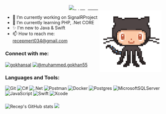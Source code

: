 <div align="center">
 <a href="https://github.com/seniordoctor">
  <img src="https://readme-typing-svg.demolab.com?font=Fira+Code&color=5d00ff&size=28&duration=3000&pause=500&center=true&vCenter=true&width=500&lines=%e2%9c%a8+Hi+%f0%9f%91%8b+I'm+Recep+%e2%9c%a8;%f0%9f%93%b1+I'm+a+software+developer+%f0%9f%92%bb;%e2%9c%a8+Welcome+to+my+profile+%f0%9f%91%80" alt="Typing SVG" style="color: white;" />
 </a>
</div>




<img src="https://github.com/ImagINN/ImagINN/blob/main/GitHub%20Mascot%20Pixel.gif" alt="Coding" width=200 height=200 align="right">

- 🔭 I’m currently working on SignalRProject        
- 🌱 I’m currently learning PHP, .Net CORE             
- ✨ I'm new to Java & Swift
- 📫 How to reach me: [recepmert034@gmail.com](mailto:recepmert034@gmail.com)

###

<!-- ![](https://komarev.com/ghpvc/?username=seniordoctor&color=blue) -->
<h3 align="left">Connect with me:</h3>
<p align="left">
<a href="https://linkedin.com/in/recepmert" target="blank"><img align="center" src="https://raw.githubusercontent.com/rahuldkjain/github-profile-readme-generator/master/src/images/icons/Social/linked-in-alt.svg" alt="gokhansal" height="30" width="40" /></a>
<a href="https://medium.com/@recepmert034" target="blank"><img align="center" src="https://raw.githubusercontent.com/rahuldkjain/github-profile-readme-generator/master/src/images/icons/Social/medium.svg" alt="@muhammed.gokhan55" height="30" width="40" /></a>
</p>

###

<h3 align="left">Languages and Tools:</h3>

![Git](https://img.shields.io/badge/git-%23F05033.svg?style=for-the-badge&logo=git&logoColor=white)
![C#](https://img.shields.io/badge/c%23-%23239120.svg?style=for-the-badge&logo=csharp&logoColor=white)
![.Net](https://img.shields.io/badge/.NET-5C2D91?style=for-the-badge&logo=.net&logoColor=white)
![Postman](https://img.shields.io/badge/Postman-FF6C37?style=for-the-badge&logo=postman&logoColor=white)
![Docker](https://img.shields.io/badge/docker-%230db7ed.svg?style=for-the-badge&logo=docker&logoColor=white)
![Postgres](https://img.shields.io/badge/postgres-%23316192.svg?style=for-the-badge&logo=postgresql&logoColor=white)
![MicrosoftSQLServer](https://img.shields.io/badge/Microsoft%20SQL%20Server-CC2927?style=for-the-badge&logo=microsoft%20sql%20server&logoColor=white)
![JavaScript](https://img.shields.io/badge/javascript-%23323330.svg?style=for-the-badge&logo=javascript&logoColor=%23F7DF1E)
![Swift](https://img.shields.io/badge/swift-F54A2A?style=for-the-badge&logo=swift&logoColor=white)
![Xcode](https://img.shields.io/badge/Xcode-007ACC?style=for-the-badge&logo=Xcode&logoColor=white)

###


![Recep's GitHub stats](https://github-readme-stats.vercel.app/api?username=seniordoctor&show_icons=true&theme=transparent&hide=contribs,prs)  <img src="https://github-readme-stats.vercel.app/api/top-langs/?username=seniordoctor&layout=compact&theme=transparent" width="275">


<!--


![Top Langs](https://github-readme-stats.vercel.app/api/top-langs/?username=seniordoctor&layout=compact&theme=transparent&hide_progress=true)
**seniordoctor/seniordoctor** is a ✨ _special_ ✨ repository because its `README.md` (this file) appears on your GitHub profile.

Here are some ideas to get you started:

- 🔭 I’m currently working on Teletek Bulut Bilişim
- 🌱 I’m currently learning PHP, C#, NodeJS
- 👯 I’m looking to collaborate on ...
- 🤔 I’m looking for help with ...
- 💬 Ask me about ...

- 😄 Pronouns: ...
- ⚡ Fun fact: ...
-->
